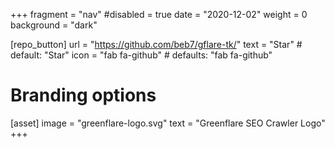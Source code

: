 +++
fragment = "nav"
#disabled = true
date = "2020-12-02"
weight = 0
background = "dark"

[repo_button]
  url = "https://github.com/beb7/gflare-tk/"
  text = "Star" # default: "Star"
  icon = "fab fa-github" # defaults: "fab fa-github"

# Branding options
[asset]
  image = "greenflare-logo.svg"
  text = "Greenflare SEO Crawler Logo"
+++
